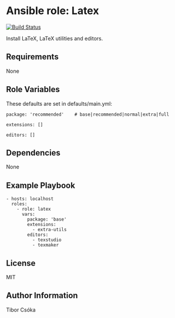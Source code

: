 Ansible role: Latex
=========

[![Build Status](https://travis-ci.com/Provizanta/ansible-role-latex.svg?branch=master)](https://travis-ci.com/Provizanta/ansible-role-latex)

Install LaTeX, LaTeX utilities and editors.

Requirements
------------

None

Role Variables
--------------

These defaults are set in defaults/main.yml:

    package: 'recommended'    # base|recommended|normal|extra|full

    extensions: []

    editors: []

Dependencies
------------

None

Example Playbook
----------------

    - hosts: localhost
      roles:
        - role: latex
          vars:
            package: 'base'
            extensions:
              - extra-utils
            editors:
              - texstudio
              - texmaker

License
-------

MIT

Author Information
------------------

Tibor Csóka
